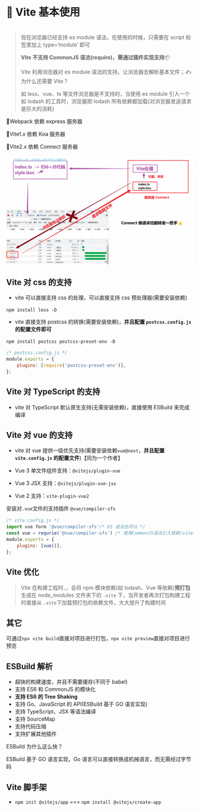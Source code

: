 # 📖 Vite 基本使用

#

> 现在浏览器已经支持 es module 语法，在使用的时候，只需要在 script 标签里加上 type=‘module’ 即可
>
> **Vite 不支持 CommonJS 语法(require)，需通过插件实现支持**📦
>
> Vite 利用浏览器对 es module 语法的支持，让浏览器去解析基本文件；✍️ 为什么还需要 Vite？
>
> 如 less、vue、ts 等文件浏览器是不支持的，当使用 es module 引入一个如 lodash 的工具时，浏览器把 lodash 所有依赖都加载(对浏览器发送请求是巨大的消耗)

🦫Webpack 依赖 express 服务器

🦈Vite1.x 依赖 Koa 服务器

🐐Vite2.x 依赖 Connect 服务器

![](https://raw.githubusercontent.com/Kiyan-a/For_picGo/img/202207231816610.png)

## Vite 对 css 的支持

-   vite 可以直接支持 css 的处理，可以直接支持 css 预处理器(需要安装依赖)

`npm install less -D`

-   vite 直接支持 postcss 的转换(需要安装依赖)，**并且配置 `postcss.config.js` 的配置文件即可**

`npm install postcss postcss-preset-env -D`

```js
/* postcss.config.js */
module.exports = {
	plugins: [require('postcss-preset-env')],
};
```

## Vite 对 TypeScript 的支持

-   vite 对 TypeScript 默认原生支持(无需安装依赖)，直接使用 ESBuild 来完成编译

## Vite 对 vue 的支持

-   vite 对 vue 提供一级优先支持(需要安装依赖`vue@next`，**并且配置 `vite.config.js` 的配置文件**)【同为一个作者】

-   Vue 3 单文件组件支持：`@vitejs/plugin-vue`

-   Vue 3 JSX 支持：`@vitejs/plugin-vue-jsx`
-   Vue 2 支持：`vite-plugin-vue2`

安装对`.vue`文件的支持插件 `@vue/compiler-sfs`

```js
/* vite.config.js */
import vue form '@vue/compiler-sfs'/* ES 语法也可以 */
const vue = requrie('@vue/compiler-sfs') /* 使用CommonJS语法引入依赖(vite.config.js为node执行的代码),vue为一个函数(no构造函数) */
module.exports = {
	plugins: [vue()],
};
```

## Vite 优化

> Vite 在构建工程时、，会将 npm 模块依赖(如 lodash、Vue 等依赖)**预打包**生成在 node_modules 文件夹下的 `.vite` 下，当开发者再次打包构建工程时直接从 `.vite`下加载预打包的依赖文件，大大提升了构建时间

## 其它

可通过`npx vite build`直接对项目进行打包，`npx vite preview`直接对项目进行预览

## ESBuild 解析

-   超快的构建速度，并且不需要缓存(不同于 babel)
-   支持 ES6 和 CommonJS 的模块化
-   **支持 ES6 的 Tree Shaking**
-   支持 Go、JavaScript 的 API(ESBuild 基于 GO 语言实现)
-   支持 TypeScript、JSX 等语法编译
-   支持 SourceMap
-   支持代码压缩
-   支持扩展其他插件

ESBuild 为什么这么快？

ESBuild 基于 GO 语言实现，Go 语言可以直接转换成机械语言，而无需经过字节码

## Vite 脚手架

-   `npm init @vitejs/app` === `npm install @vitejs/create-app`
